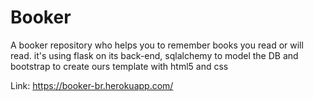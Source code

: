 # Booker

A booker repository who helps you to remember books you read or will read.
it's using flask on its back-end, sqlalchemy to model the DB and bootstrap to create ours template with html5 and css

Link: https://booker-br.herokuapp.com/

